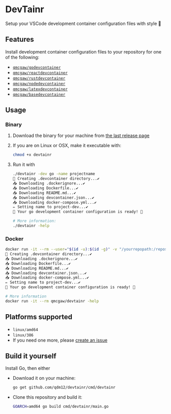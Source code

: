 # DevTainr

Setup your VSCode development container configuration files with style 🦗

## Features

Install development container configuration files to your repository for one of the following:

- [`qmcgaw/godevcontainer`](https://github.com/qdm12/godevcontainer)
- [`qmcgaw/reactdevcontainer`](https://github.com/qdm12/reactdevcontainer)
- [`qmcgaw/rustdevcontainer`](https://github.com/qdm12/rustdevcontainer)
- [`qmcgaw/nodedevcontainer`](https://github.com/qdm12/nodedevcontainer)
- [`qmcgaw/latexdevcontainer`](https://github.com/qdm12/latexdevcontainer)
- [`qmcgaw/basedevcontainer`](https://github.com/qdm12/basedevcontainer)

## Usage

### Binary

1. Download the binary for your machine from [the last release page](https://github.com/qdm12/devtainr/releases/latest)
1. If you are on Linux or OSX, make it executable with:

    ```sh
    chmod +x devtainr
    ```

1. Run it with

    ```sh
    ./devtainr -dev go -name projectname
    📁 Creating .devcontainer directory...✔️
    📥 Downloading .dockerignore...✔️
    📥 Downloading Dockerfile...✔️
    📥 Downloading README.md...✔️
    📥 Downloading devcontainer.json...✔️
    📥 Downloading docker-compose.yml...✔️
    ✏️ Setting name to project-dev...✔️
    🦾 Your go development container configuration is ready! 🚀

    # More information:
    ./devtainr -help
    ```

### Docker

```sh
docker run -it --rm --user="$(id -u):$(id -g)" -v "/yourrepopath:/repository" qmcgaw/devtainr -dev go -path /repository -name projectname
📁 Creating .devcontainer directory...✔️
📥 Downloading .dockerignore...✔️
📥 Downloading Dockerfile...✔️
📥 Downloading README.md...✔️
📥 Downloading devcontainer.json...✔️
📥 Downloading docker-compose.yml...✔️
✏️ Setting name to project-dev...✔️
🦾 Your go development container configuration is ready! 🚀

# More information
docker run -it --rm qmcgaw/devtainr -help
```

## Platforms supported

- `linux/amd64`
- `linux/386`
- If you need one more, please [create an issue](https://github.com/qdm12/devtainr/issues/new)

## Build it yourself

Install Go, then either

- Download it on your machine:

  ```sh
  go get github.com/qdm12/devtainr/cmd/devtainr
  ```

- Clone this repository and build it:

  ```sh
  GOARCH=amd64 go build cmd/devtainr/main.go
  ```
